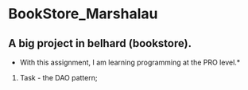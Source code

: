 # BookStore_Marshalau
## A big project in belhard (bookstore).

* With this assignment, I am learning programming at the PRO level.*


1. Task - the DAO pattern;

 
